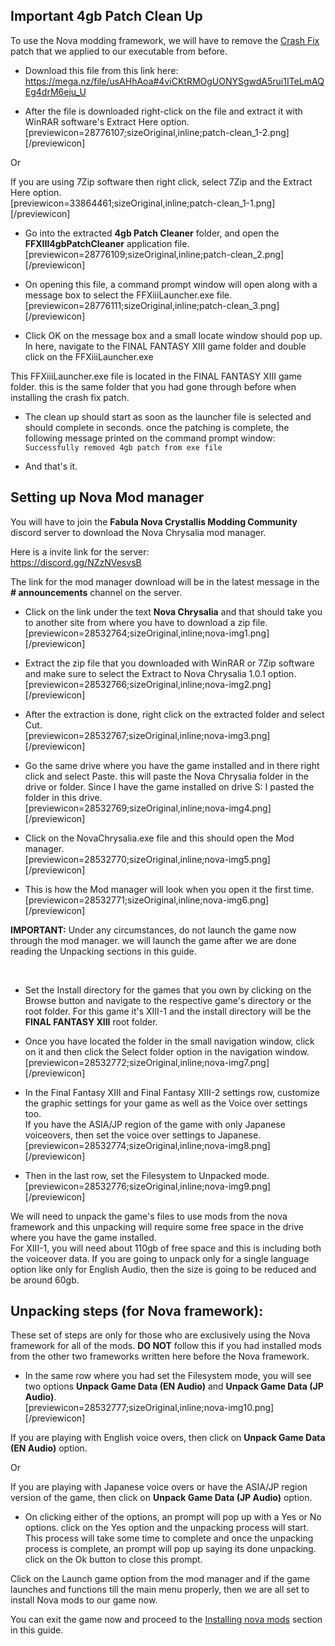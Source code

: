 ## Important 4gb Patch Clean Up

To use the Nova modding framework, we will have to remove the [Crash Fix](https://github.com/Surihix/Fixing-enhancing-Final-Fantasy-XIII/blob/main/docs/important_fixes.md#crash-fix) patch that we applied to our executable from before.

- Download this file from this link here:
<br>https://mega.nz/file/usAHhAoa#4viCKtRMOgUONYSgwdA5rui1ITeLmAQEg4drM6eju_U

- After the file is downloaded right-click on the file and extract it with WinRAR software's Extract Here option.
<br>[previewicon=28776107;sizeOriginal,inline;patch-clean_1-2.png][/previewicon]

Or

If you are using 7Zip software then right click, select 7Zip and the Extract Here option.
<br>[previewicon=33864461;sizeOriginal,inline;patch-clean_1-1.png][/previewicon]

- Go into the extracted **4gb Patch Cleaner** folder, and open the **FFXIII4gbPatchCleaner** application file.
<br>[previewicon=28776109;sizeOriginal,inline;patch-clean_2.png][/previewicon]

- On opening this file, a command prompt window will open along with a message box to select the FFXiiiLauncher.exe file.
<br>[previewicon=28776111;sizeOriginal,inline;patch-clean_3.png][/previewicon]

- Click OK on the message box and a small locate window should pop up.
<br>In here, navigate to the FINAL FANTASY XIII game folder and double click on the FFXiiiLauncher.exe

This FFXiiiLauncher.exe file is located in the FINAL FANTASY XIII game folder. this is the same folder that you had gone through before when installing the crash fix patch.

- The clean up should start as soon as the launcher file is selected and should complete in seconds. once the patching is complete, the following message printed on the command prompt window:
<br>`Successfully removed 4gb patch from exe file`

- And that's it.



## Setting up Nova Mod manager

You will have to join the **Fabula Nova Crystallis Modding Community** discord server to download the Nova Chrysalia mod manager.

Here is a invite link for the server:
<br>https://discord.gg/NZzNVesvsB

The link for the mod manager download will be in the latest message in the **# announcements** channel on the server. 

- Click on the link under the text **Nova Chrysalia** and that should take you to another site from where you have to download a zip file.
<br>[previewicon=28532764;sizeOriginal,inline;nova-img1.png][/previewicon]

- Extract the zip file that you downloaded with WinRAR or 7Zip software and make sure to select the Extract to Nova Chrysalia 1.0.1 option.
<br>[previewicon=28532766;sizeOriginal,inline;nova-img2.png][/previewicon]

- After the extraction is done, right click on the extracted folder and select Cut.
<br>[previewicon=28532767;sizeOriginal,inline;nova-img3.png][/previewicon]

- Go the same drive where you have the game installed and in there right click and select Paste. this will paste the Nova Chrysalia folder in the drive or folder. 
Since I have the game installed on drive S: I pasted the folder in this drive.
<br>[previewicon=28532769;sizeOriginal,inline;nova-img4.png][/previewicon]

- Click on the NovaChrysalia.exe file and this should open the Mod manager.
<br>[previewicon=28532770;sizeOriginal,inline;nova-img5.png][/previewicon]

- This is how the Mod manager will look when you open it the first time.
<br>[previewicon=28532771;sizeOriginal,inline;nova-img6.png][/previewicon]

**IMPORTANT:** Under any circumstances, do not launch the game now through the mod manager. we will launch the game after we are done reading the Unpacking sections in this guide.

<br>

- Set the Install directory for the games that you own by clicking on the Browse button and navigate to the respective game's directory or the root folder. 
For this game it's XIII-1 and the install directory will be the **FINAL FANTASY XIII** root folder.

- Once you have located the folder in the small navigation window, click on it and then click the Select folder option in the navigation window.
<br>[previewicon=28532772;sizeOriginal,inline;nova-img7.png][/previewicon]

- In the Final Fantasy XIII and Final Fantasy XIII-2 settings row, customize the graphic settings for your game as well as the Voice over settings too. 
<br>If you have the ASIA/JP region of the game with only Japanese voiceovers, then set the voice over settings to Japanese.
<br>[previewicon=28532774;sizeOriginal,inline;nova-img8.png][/previewicon]

- Then in the last row, set the Filesystem to Unpacked mode.
<br>[previewicon=28532776;sizeOriginal,inline;nova-img9.png][/previewicon]

We will need to unpack the game's files to use mods from the nova framework and this unpacking will require some free space in the drive where you have the game installed. 
<br>For XIII-1, you will need about 110gb of free space and this is including both the voiceover data. If you are going to unpack only for a single language option like only for English Audio, then the size is going to be reduced and be around 60gb.



## Unpacking steps (for Nova framework):

These set of steps are only for those who are exclusively using the Nova framework for all of the mods. **DO NOT** follow this if you had installed mods from the other two frameworks written here before the Nova framework.
 
- In the same row where you had set the Filesystem mode, you will see two options **Unpack Game Data (EN Audio)** and **Unpack Game Data (JP Audio)**.
<br>[previewicon=28532777;sizeOriginal,inline;nova-img10.png][/previewicon]

If you are playing with English voice overs, then click on **Unpack Game Data (EN Audio)** option. 

Or

If you are playing with Japanese voice overs or have the ASIA/JP region version of the game, then click on **Unpack Game Data (JP Audio)** option.

- On clicking either of the options, an prompt will pop up with a Yes or No options. click on the Yes option and the unpacking process will start. 
<br>This process will take some time to complete and once the unpacking process is complete, an prompt will pop up saying its done unpacking. click on the Ok button to close this prompt.

Click on the Launch game option from the mod manager and if the game launches and functions till the main menu properly, then we are all set to install Nova mods to our game now. 

You can exit the game now and proceed to the [Installing nova mods]() section in this guide.
